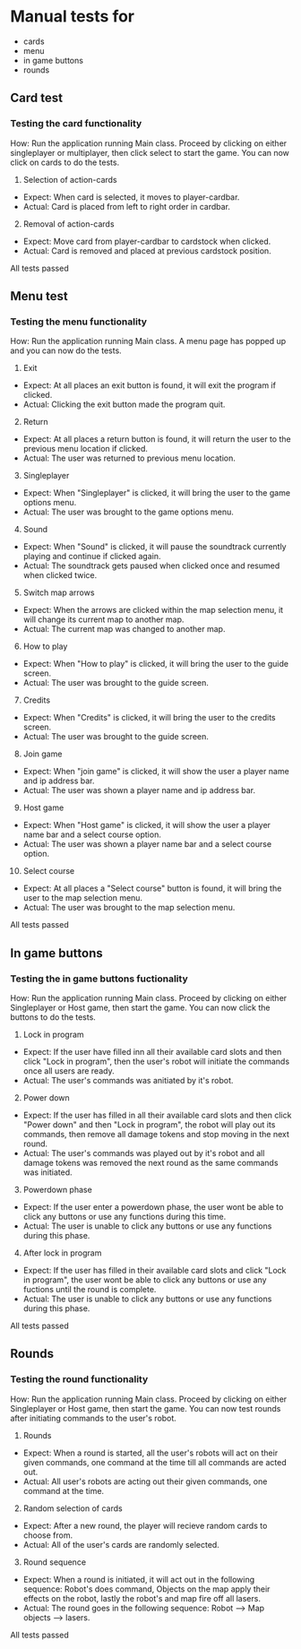 # Manual tests for 
 - cards 
 - menu 
 - in game buttons
 - rounds

## Card test

### Testing the card functionality

How: Run the application running Main class. Proceed by clicking on either singleplayer or multiplayer, then click select to start the game. You can now click on cards to do the tests.

1. Selection of action-cards
 - Expect: When card is selected, it moves to player-cardbar.
 - Actual: Card is placed from left to right order in cardbar.

2. Removal of action-cards
 - Expect: Move card from player-cardbar to cardstock when clicked.
 - Actual: Card is removed and placed at previous cardstock position.

All tests passed

## Menu test

### Testing the menu functionality

How: Run the application running Main class. A menu page has popped up and you can now do the tests.

1. Exit
 - Expect: At all places an exit button is found, it will exit the program if clicked.
 - Actual: Clicking the exit button made the program quit.

2. Return
 - Expect: At all places a return button is found, it will return the user to the previous menu location if clicked.
 - Actual: The user was returned to previous menu location.

3. Singleplayer
 - Expect: When "Singleplayer" is clicked, it will bring the user to the game options menu.
 - Actual: The user was brought to the game options menu.

4. Sound
 - Expect: When "Sound" is clicked, it will pause the soundtrack currently playing and continue if clicked again.
 - Actual: The soundtrack gets paused when clicked once and resumed when clicked twice.

5. Switch map arrows
 - Expect: When the arrows are clicked within the map selection menu, it will change its current map to another map.
 - Actual: The current map was changed to another map.
 
6. How to play
 - Expect: When "How to play" is clicked, it will bring the user to the guide screen.
 - Actual: The user was brought to the guide screen.
 
7. Credits
 - Expect: When "Credits" is clicked, it will bring the user to the credits screen.
 - Actual: The user was brought to the guide screen.
 
8. Join game
 - Expect: When "join game" is clicked, it will show the user a player name and ip address bar.
 - Actual: The user was shown a player name and ip address bar.
 
9. Host game
 - Expect: When "Host game" is clicked, it will show the user a player name bar and a select course option.
 - Actual: The user was shown a player name bar and a select course option.
 
10. Select course
 - Expect: At all places a "Select course" button is found, it will bring the user to the map selection menu.
 - Actual: The user was brought to the map selection menu.
 
All tests passed

## In game buttons

### Testing the in game buttons fuctionality

How: Run the application running Main class. Proceed by clicking on either Singleplayer or Host game, then start the game. You can now click the buttons to do the tests.

1. Lock in program
 - Expect: If the user have filled inn all their available card slots and then click "Lock in program", then the user's robot will initiate the commands once all users are ready.
 - Actual: The user's commands was anitiated by it's robot.
 
2. Power down
 - Expect: If the user has filled in all their available card slots and then click "Power down" and then "Lock in program", the robot will play out its commands, then remove all damage tokens and stop moving in the next round.
 - Actual: The user's commands was played out by it's robot and all damage tokens was removed the next round as the same commands was initiated.
 
3. Powerdown phase
 - Expect: If the user enter a powerdown phase, the user wont be able to click any buttons or use any functions during this time.
 - Actual: The user is unable to click any buttons or use any functions during this phase.
 
4. After lock in program
 - Expect: If the user has filled in their available card slots and click "Lock in program", the user wont be able to click any buttons or use any fuctions until the round is complete.
 - Actual: The user is unable to click any buttons or use any functions during this phase.

All tests passed
 
 ## Rounds

### Testing the round functionality

How: Run the application running Main class. Proceed by clicking on either Singleplayer or Host game, then start the game. You can now test rounds after initiating commands to the user's robot.

1. Rounds
 - Expect: When a round is started, all the user's robots will act on their given commands, one command at the time till all commands are acted out.
 - Actual: All user's robots are acting out their given commands, one command at the time.

2. Random selection of cards
 - Expect: After a new round, the player will recieve random cards to choose from.
 - Actual: All of the user's cards are randomly selected.

3. Round sequence
 - Expect: When a round is initiated, it will act out in the following sequence: Robot's does command, Objects on the map apply their effects on the robot, lastly the robot's and map fire off all lasers.
 - Actual: The round goes in the following sequence: Robot --> Map objects --> lasers.

All tests passed
